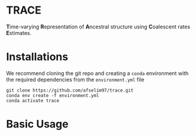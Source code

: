 # TRACE
**T**ime-varying **R**epresentation of **A**ncestral structure using **C**oalescent rates **E**stimates.

# Installations
We recommend cloning the git repo and creating a `conda` environment with the required dependencies from the `environment.yml` file

```
git clone https://github.com/afselim97/trace.git
conda env create -f environment.yml
conda activate trace
```

# Basic Usage 